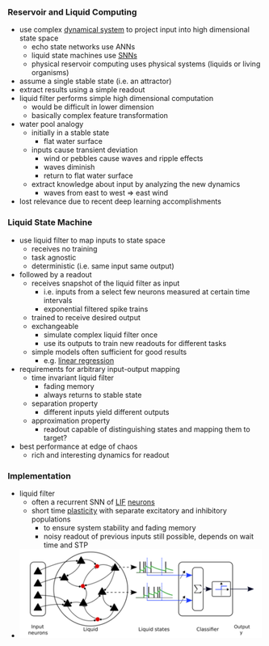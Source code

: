 ### Reservoir and Liquid Computing
+ use complex [dynamical system](../Brain%20Models/Dynamical%20Systems.md) to project input into high dimensional state space
	+ echo state networks use ANNs
	+ liquid state machines use [SNNs](Spiking%20Neural%20Networks.md) 
	+ physical reservoir computing uses physical systems (liquids or living organisms)
+ assume a single stable state (i.e. an attractor)
+ extract results using a simple readout 
+ liquid filter performs simple high dimensional computation
	+ would be difficult in lower dimension
	+ basically complex feature transformation
+ water pool analogy
	+ initially in a stable state
		+ flat water surface 
	+ inputs cause transient deviation
		+ wind or pebbles cause waves and ripple effects
		+ waves diminish
		+ return to flat water surface
	+ extract knowledge about input by analyzing the new dynamics
		+ waves from east to west $\Rightarrow$ east wind
+ lost relevance due to recent deep learning accomplishments
### Liquid State Machine
+ use liquid filter to map inputs to state space
	+ receives no training
	+ task agnostic
	+ deterministic (i.e. same input same output)
+ followed by a readout
	+ receives snapshot of the liquid filter as input
		+ i.e. inputs from a select few neurons measured at certain time intervals
		+ exponential filtered spike trains
	+ trained to receive desired output
	+ exchangeable
		+ simulate complex liquid filter once
		+ use its outputs to train new readouts for different tasks
	+ simple models often sufficient for good results
		+ e.g. [linear regression](../../../Mathematik/Statistik/Regression/Lineare%20Regression.md)
+ requirements for arbitrary input-output mapping
	+ time invariant liquid filter
		+ fading memory
		+ always returns to stable state
	+ separation property
		+ different inputs yield different outputs
	+ approximation property
		+ readout capable of distinguishing states and mapping them to target?
+ best performance at edge of chaos
	+ rich and interesting dynamics for readout
### Implementation
+ liquid filter
	+ often a recurrent SNN of [LIF](../Brain%20Models/Leaky%20Integrate-And-Fire%20Model.md) [neurons](../Neurons/Neurons.md)
	+ short time [plasticity](../Learning/Plasticity.md) with separate excitatory and inhibitory populations
		+ to ensure system stability and fading memory
		+ noisy readout of previous inputs still possible, depends on wait time and STP
+ ![](../../../z_images/Pasted%20image%2020250618092449.png)